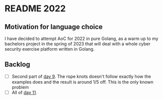 # README 2022

## Motivation for language choice

I have decided to attempt AoC for 2022 in pure Golang, as a warm up to my bachelors project in the spring of 2023 that will deal with a whole cyber security exercise platform written in Golang.

## Backlog

- [ ] Second part of [day 9](https://adventofcode.com/2022/day/9). The rope knots doesn't follow exactly how the examples does and the result is around 1/5 off. This is the only known problem
- [ ] All of [day 11](https://adventofcode.com/2022/day/11).